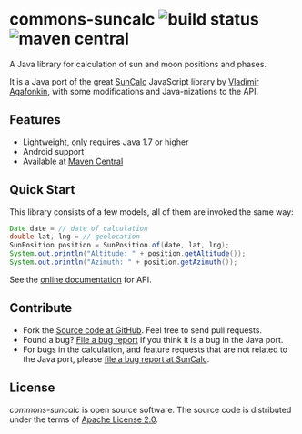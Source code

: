 # commons-suncalc ![build status](https://shredzone.org/badge/commons-suncalc.svg) ![maven central](https://maven-badges.herokuapp.com/maven-central/org.shredzone.commons/commons-suncalc/badge.svg)

A Java library for calculation of sun and moon positions and phases.

It is a Java port of the great [SunCalc](https://github.com/mourner/suncalc) JavaScript library by [Vladimir Agafonkin](http://agafonkin.com/en/), with some modifications and Java-nizations to the API.

## Features

* Lightweight, only requires Java 1.7 or higher
* Android support
* Available at [Maven Central](http://search.maven.org/#search|ga|1|a%3A%22commons-suncalc%22)

## Quick Start

This library consists of a few models, all of them are invoked the same way:

```java
Date date = // date of calculation
double lat, lng = // geolocation
SunPosition position = SunPosition.of(date, lat, lng);
System.out.println("Altitude: " + position.getAltitude());
System.out.println("Azimuth: " + position.getAzimuth());
```

See the [online documentation](https://shredzone.org/maven/commons-suncalc/) for API.

## Contribute

* Fork the [Source code at GitHub](https://github.com/shred/commons-suncalc). Feel free to send pull requests.
* Found a bug? [File a bug report](https://github.com/shred/commons-suncalc/issues) if you think it is a bug in the Java port.
* For bugs in the calculation, and feature requests that are not related to the Java port, please [file a bug report at SunCalc](https://github.com/mourner/suncalc/issues).

## License

_commons-suncalc_ is open source software. The source code is distributed under the terms of [Apache License 2.0](http://www.apache.org/licenses/LICENSE-2.0).
